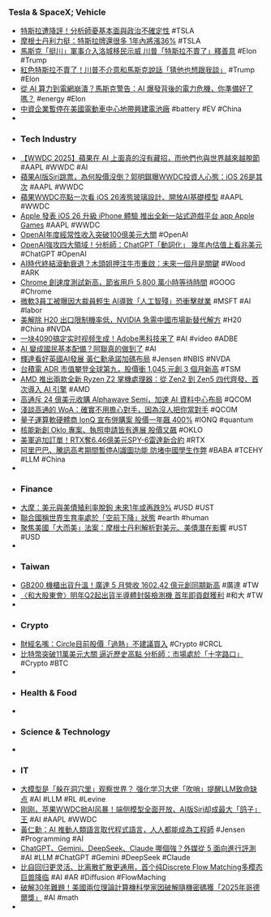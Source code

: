 ### Tesla & SpaceX; Vehicle
- [特斯拉遭降評！分析師憂基本面與政治不確定性](https://news.cnyes.com/news/id/6014242) #TSLA
- [摩根士丹利力挺：特斯拉牌還很多 1年內將漲36%](https://news.cnyes.com/news/id/6014060) #TSLA
- [馬斯克「挺川」軍事介入洛城移民示威 川普「特斯拉不賣了」釋善意](https://tw.news.yahoo.com/馬斯克-挺川-軍事介入洛城移民示威-川普-特斯拉不賣了-020004969.html) #Elon #Trump
- [紅色特斯拉不賣了！川普不介意和馬斯克說話「猜他也想跟我談」](https://news.cnyes.com/news/id/6014469) #Trump #Elon
- [從 AI 算力到電網崩潰？馬斯克警告：AI 爆發背後的電力危機，你準備好了嗎？](https://technews.tw/2025/06/10/power-grid-collapse/) #energy #Elon
- [中資企業暫停在美國電動車中心地帶興建電池廠](https://news.cnyes.com/news/id/6013513) #battery #EV #China
-
- ### Tech Industry
- [【WWDC 2025】蘋果在 AI 上面真的沒有藏招，而他們也與世界越來越脫節](https://www.inside.com.tw/article/38686-apple-has-no-hidden-ai-strategy-and-is-losing-touch-with-global-trends) #AAPL #WWDC #AI
- [蘋果AI版Siri跳票，為何股價沒倒？郭明錤曝WWDC投資人心態：iOS 26是其次](https://tw.news.yahoo.com/蘋果ai版siri跳票-為何股價沒倒-郭明錤曝wwdc投資人心態-ios-26是其次-063343003.html) #AAPL #WWDC
- [蘋果WWDC亮點一次看 iOS 26液態玻璃設計、開放AI基礎模型](https://www.cna.com.tw/news/ait/202506100186.aspx) #AAPL #WWDC
- [Apple 發表 iOS 26 升級 iPhone 體驗 推出全新一站式遊戲平台 app Apple Games](https://gnn.gamer.com.tw/detail.php?sn=286881) #AAPL #WWDC
- [OpenAI年度經常性收入突破100億美元大關](https://news.cnyes.com/news/id/6014402) #OpenAI
- [OpenAI強攻四大領域！分析師：ChatGPT「動詞化」 幾年內估值上看兆美元](https://news.cnyes.com/news/id/6014501) #ChatGPT #OpenAI
- [AI時代終結滾動衰退？木頭姐押注牛市重啟：未來一個月是關鍵](https://news.cnyes.com/news/id/6014455) #Wood #ARK
- [Chrome 創速度測試新高，節省用戶 5,800 萬小時等待時間](https://technews.tw/2025/06/10/chrome-speedometer-3/) #GOOG #Chrome
- [微軟3員工被曝因大裁員輕生 AI導致「人工智殘」恐衝擊就業](https://news.cnyes.com/news/id/6014450) #MSFT #AI #labor
- [美解除 H20 出口限制機率低，NVIDIA 急需中國市場新替代解方](https://technews.tw/2025/06/10/us-h20-export-restriction-on-china/) #H20 #China #NVDA
- [一块4090搞定实时视频生成！Adobe黑科技来了](https://www.jiqizhixin.com/articles/2025-06-10-4) #AI #video #ADBE
- [AI 變成國民基本配備？阿聯真的做到了](https://technews.tw/2025/06/10/stargate-uae/) #AI
- [輝達看好英國AI發展 黃仁勳承諾加碼布局](https://news.cnyes.com/news/id/6014141) #Jensen #NBIS #NVDA
- [台積電 ADR 市值攀登全球第九，股價衝 1,045 元創 3 個月新高](https://finance.technews.tw/2025/06/10/tsmc-adr-market-value-ranks-ninth-in-the-world/) #TSM
- [AMD 推出兩款全新 Ryzen Z2 掌機處理器：從 Zen2 到 Zen5 四代齊發、首次導入 AI 引擎](https://www.techbang.com/posts/123655-amd-ryzen-z2-handheld-processors-with-ai) #AMD
- [高通斥 24 億美元收購 Alphawave Semi，加速 AI 資料中心布局](https://technews.tw/2025/06/09/qualcomm-to-acquire-alphawave-semi/) #QCOM
- [淺談高通的 WoA：確實不用擔心對手，因為沒人把你當對手](https://technews.tw/2025/06/10/snapdragon-woa/) #QCOM
- [量子運算軟硬體商 IonQ 宣布併購案 股價一年飆 400%](https://finance.technews.tw/2025/06/10/ionq-announces-acquisition-of-oxford-ionics-shares-rise/) #IONQ #quantum
- [核能新創 Oklo 專案、執照申請皆有進展 股價又飆](https://finance.technews.tw/2025/06/10/oklo-stock-is-upgraded-to-buy-its-about-nuclear-fuel/) #OKLO
- [美軍追加訂單！RTX奪6.46億美元SPY-6雷達新合約](https://uanalyze.com.tw/articles/1255521370) #RTX
- [阿里巴巴、騰訊高考期間暫停AI識圖功能 防堵中國學生作弊](https://www.technice.com.tw/issues/ai/176560/) #BABA #TCEHY #LLM #China
-
- ### Finance
- [大摩：美元與美債殖利率脫鉤 未來1年或再跌9%](https://news.cnyes.com/news/id/6012918) #USD #UST
- [聯合國稱世界生育率處於「空前下降」狀態](https://www.bbc.com/zhongwen/articles/c3d47kdzn5vo/trad) #earth #human
- [聚焦美國「大而美」法案：摩根士丹利解析對美元、美債潛在影響](https://news.cnyes.com/news/id/6015322) #UST #USD
-
- ### Taiwan
- [GB200 機櫃出貨升溫！廣達 5 月營收 1602.42 億元創同期新高](https://finance.technews.tw/2025/06/09/gb200-cabinet/) #廣達 #TW
- [〈和大股東會〉明年Q2起出貨半導體封裝檢測機 首年即貢獻獲利](https://news.cnyes.com/news/id/6015133) #和大 #TW
-
- ### Crypto
- [財經名嘴：Circle目前股價「過熱」不建議買入](https://news.cnyes.com/news/id/6014517) #Crypto #CRCL
- [比特幣突破11萬美元大關 逼近歷史高點 分析師：市場處於「十字路口」](https://news.cnyes.com/news/id/6015282) #Crypto #BTC
-
- ### Health & Food
-
- ### Science & Technology
-
- ### IT
- [大模型是「躲在洞穴里」观察世界？ 强化学习大佬「吹哨」提醒LLM致命缺点](https://www.jiqizhixin.com/articles/2025-06-10-5) #AI #LLM #RL #Levine
- [刚刚，苹果WWDC掀AI风暴！端侧模型全面开放、AI版Siri却成最大「鸽子」王](https://www.jiqizhixin.com/articles/2025-06-10-2) #AI #AAPL #WWDC
- [黃仁勳：AI 推動人類語言取代程式語言，人人都能成為工程師](https://technews.tw/2025/06/10/nvidia-ceo-says-programming-ai-is-similar-tp-how-to-program-a-person/) #Jensen #Programming #AI
- [ChatGPT、Gemini、DeepSeek、Claude 哪個強？外媒從 5 面向進行評測](https://www.techbang.com/posts/123630-chatgpt-gemini-deepseek-claude-ai-comparison) #AI #LLM #ChatGPT #Gemini #DeepSeek #Claude
- [比自回归更灵活、比离散扩散更通用，首个纯Discrete Flow Matching多模态巨兽降临](https://www.jiqizhixin.com/articles/2025-06-10) #AI #AR #Diffusion #FlowMaching
- [破解30年難題！美國兩位理論計算機科學家因破解隨機密碼獲「2025年哥德爾獎」](https://news.cnyes.com/news/id/6015481) #AI #math
-